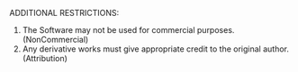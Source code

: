 ADDITIONAL RESTRICTIONS:
1. The Software may not be used for commercial purposes. (NonCommercial)
2. Any derivative works must give appropriate credit to the original author. (Attribution)
